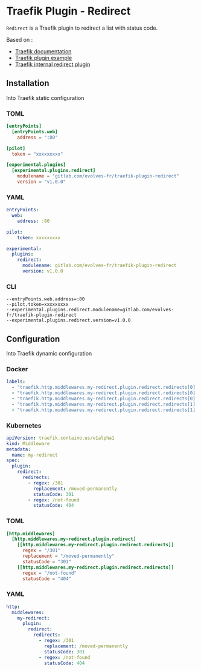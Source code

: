 # Traefik Plugin - Redirect

`Redirect` is a Traefik plugin to redirect a list with status code.

Based on :
- [Traefik documentation](https://doc.traefik.io/traefik-pilot/plugins/overview/)
- [Traefik plugin example](https://github.com/traefik/plugindemo)
- [Traefik internal redirect plugin](https://github.com/traefik/traefik/blob/master/pkg/middlewares/redirect/redirect.go)

## Installation

Into Traefik static configuration

### TOML
```toml
[entryPoints]
  [entryPoints.web]
    address = ":80"

[pilot]
  token = "xxxxxxxxx"

[experimental.plugins]
  [experimental.plugins.redirect]
    modulename = "gitlab.com/evolves-fr/traefik-plugin-redirect"
    version = "v1.0.0"
```

### YAML
```yaml
entryPoints:
  web:
    address: :80

pilot:
    token: xxxxxxxxx

experimental:
  plugins:
    redirect:
      modulename: gitlab.com/evolves-fr/traefik-plugin-redirect
      version: v1.0.0
```

### CLI
```shell
--entryPoints.web.address=:80
--pilot.token=xxxxxxxxx
--experimental.plugins.redirect.modulename=gitlab.com/evolves-fr/traefik-plugin-redirect
--experimental.plugins.redirect.version=v1.0.0
```

## Configuration

Into Traefik dynamic configuration

### Docker
```yaml
labels:
  - "traefik.http.middlewares.my-redirect.plugin.redirect.redirects[0].regex=/301"
  - "traefik.http.middlewares.my-redirect.plugin.redirect.redirects[0].replacement=/moved-permanently"
  - "traefik.http.middlewares.my-redirect.plugin.redirect.redirects[0].statusCode=301"
  - "traefik.http.middlewares.my-redirect.plugin.redirect.redirects[1].regex=/not-found"
  - "traefik.http.middlewares.my-redirect.plugin.redirect.redirects[1].statusCode=404"
```

### Kubernetes
```yaml
apiVersion: traefik.containo.us/v1alpha1
kind: Middleware
metadata:
  name: my-redirect
spec:
  plugin:
    redirect:
      redirects:
        - regex: /301
          replacement: /moved-permanently
          statusCode: 301
        - regex: /not-found
          statusCode: 404
```

### TOML
```toml
[http.middlewares]
  [http.middlewares.my-redirect.plugin.redirect]
    [[http.middlewares.my-redirect.plugin.redirect.redirects]]
      regex = "/301"
      replacement = "/moved-permanently"
      statusCode = "301"
    [[http.middlewares.my-redirect.plugin.redirect.redirects]]
      regex = "/not-found"
      statusCode = "404"
```

### YAML
```yaml
http:
  middlewares:
    my-redirect:
      plugin:
        redirect:
          redirects:
            - regex: /301
              replacement: /moved-permanently
              statusCode: 301
            - regex: /not-found
              statusCode: 404
```
